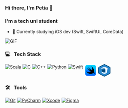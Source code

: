 ### Hi there, I'm Petia 👋
<!--
**pshptr/pshptr** is a ✨ _special_ ✨ repository because its `README.md` (this file) appears on your GitHub profile.

Here are some ideas to get you started:

- 🔭 I’m currently working on ...
- 🌱 I’m currently learning ...
- 👯 I’m looking to collaborate on ...
- 🤔 I’m looking for help with ...
- 💬 Ask me about ...
- 📫 How to reach me: ...
- 😄 Pronouns: ...
- ⚡ Fun fact: ...
-->

###  I'm a tech uni student

* 🔭 Currently studying iOS dev (Swift, SwiftUI, CoreData)

<div>
    <img alt="GIF" src="https://github.com/abhisheknaiidu/abhisheknaiidu/blob/master/code.gif?aw=true" width="500" height="320" />
</div>
      

 ### 💻 &nbsp; Tech Stack

<div style="display: flex; gap: 5px">
   <a href="https://www.scala-lang.org" target="_blank" rel="noreferrer"> <img src="https://user-images.githubusercontent.com/25181517/185062806-7be3b0f6-3373-44a8-be19-21ddd2307a70.png" alt="Scala" width="40" height="40"/> </a>
    <a href="https://learn.microsoft.com/en-us/cpp/c-language/?view=msvc-170" target="_blank" rel="noreferrer"><img src="https://user-images.githubusercontent.com/25181517/192106070-46255bcf-65e6-4c6b-a296-bf8d0d8fb2a7.png" width="40" height="40" alt="C" /></a>
   <a href="https://learn.microsoft.com/en-us/cpp/?view=msvc-170" target="_blank" rel="noreferrer"><img src="https://user-images.githubusercontent.com/25181517/192106073-90fffafe-3562-4ff9-a37e-c77a2da0ff58.png" width="40" height="40" alt="C++" /></a>
   <a href="https://www.python.org" target="_blank" rel="noreferrer"><img src="https://user-images.githubusercontent.com/25181517/183423507-c056a6f9-1ba8-4312-a350-19bcbc5a8697.png" width="40" height="40" alt="Python" /></a>
   <a href="https://www.swift.org" target="_blank" rel="noreferrer"><img src="https://user-images.githubusercontent.com/25181517/121406389-6267a300-c95e-11eb-8d67-f1e22afe8aea.png" width="40" height="40" alt="Swift" /></a>
   <a href="https://developer.apple.com/xcode/swiftui/" target="_blank" rel="noreferrer"><img src="https://github.com/pshptr/Wallety-ExpenseTracker/blob/main/swiftui-128x128_2x.png" width="40" height="40" alt="SwiftUI" /></a>
    <a href="https://developer.apple.com/documentation/coredata/" target="_blank" rel="noreferrer"><img src="https://github.com/pshptr/Wallety-ExpenseTracker/blob/main/10b0e65efd9b395b8e3e3b9f41bdc354.png" width="40" height="40" alt="Core Data" /></a>
</div>

### 🛠 &nbsp; Tools  

  <div style="display: flex; gap: 5px">
     <a href="https://git-scm.com" target="_blank" rel="noreferrer"><img src="https://user-images.githubusercontent.com/25181517/192108372-f71d70ac-7ae6-4c0d-8395-51d8870c2ef0.png"  width="40" height="40" alt="Git" /></a>
      <a href="https://www.jetbrains.com/ru-ru/pycharm/" target="_blank" rel="noreferrer"><img src="https://github.com/gilbarbara/logos/blob/main/logos/pycharm.svg"  width="40" height="40" alt="PyCharm" /></a>
      <a href="https://developer.apple.com/xcode/h" target="_blank" rel="noreferrer"><img src="https://user-images.githubusercontent.com/25181517/186711578-bf30cb30-40b7-4b45-95a5-bdf837c372e7.png"  width="40" height="40" alt="Xcode" /></a>
      <a href="https://www.figma.com" target="_blank" rel="noreferrer"><img src="https://user-images.githubusercontent.com/25181517/189715289-df3ee512-6eca-463f-a0f4-c10d94a06b2f.png"  width="40" height="40" alt="Figma" /></a>
  </div>
